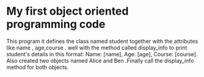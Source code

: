 # My first object oriented programming code
This program it defines the class named student together with the attributes like name ,
age,course . well with the method called display_info to print student's details in this 
format: Name: [name], Age: [age], Course: [course].
Also created two objects named Alice and Ben .Finally call the display_info method for both objects.
